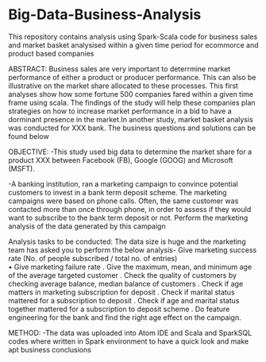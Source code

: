 # Big-Data-Business-Analysis
This repository contains analysis using Spark-Scala code for business sales and market basket analysised within a given time period for ecommorce and product based companies

ABSTRACT:
Business sales are very important to deterrmine market performance of either a product or producer performance. This can also be illustrative on the market share allocated to these processes. This first analyses show how some fortune 500 companies fared within a given time frame using scala. The findings of the study will help these companies plan strategies on how to increase market performance in a bid to have a dorminant presence in the market.In another study, market basket analysis was conducted for XXX bank. The business questions and solutions can be found below

OBJECTIVE:
-This study used big data to determine the market share for a product XXX between Facebook (FB), Google (GOOG) and Microsoft (MSFT).

-A banking institution, ran a marketing campaign to convince potential customers to invest in a bank term deposit scheme. 
The marketing campaigns were based on phone calls. Often, the same customer was contacted more than once through phone, in order to assess if they would want to subscribe to the bank term deposit or not. Perform the marketing analysis of the data generated by this campaign

Analysis tasks to be conducted:
The data size is huge and the marketing team has asked you to perform the below analysis-
Give marketing success rate (No. of people subscribed / total no. of entries)   
 •	Give marketing failure rate
 .	Give the maximum, mean, and minimum age of the average targeted customer
 .	Check the quality of customers by checking average balance, median balance of customers
 .	Check if age matters in marketing subscription for deposit
 .	Check if marital status mattered for a subscription to deposit
 .	Check if age and marital status together mattered for a subscription to deposit scheme
 .	Do feature engineering for the bank and find the right age effect on the campaign.



METHOD:
-The data was uploaded into Atom IDE and Scala and SparkSQL codes where written in Spark environment to have a quick look and make apt business conclusions



